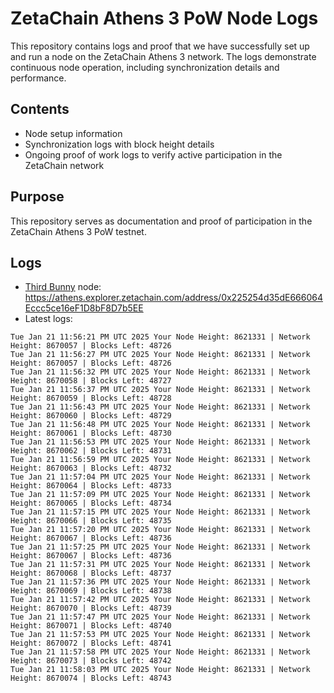 # ZetaChain Athens 3 PoW Node Logs
This repository contains logs and proof that we have successfully set up and run a node on the ZetaChain Athens 3 network. The logs demonstrate continuous node operation, including synchronization details and performance.

## Contents
- Node setup information
- Synchronization logs with block height details
- Ongoing proof of work logs to verify active participation in the ZetaChain network

## Purpose
This repository serves as documentation and proof of participation in the ZetaChain Athens 3 PoW testnet.

## Logs

- [Third Bunny](https://thirdbunny.xyz/) node: https://athens.explorer.zetachain.com/address/0x225254d35dE666064Eccc5ce16eF1D8bF8D7b5EE
- Latest logs:
```
Tue Jan 21 11:56:21 PM UTC 2025 Your Node Height: 8621331 | Network Height: 8670057 | Blocks Left: 48726
Tue Jan 21 11:56:27 PM UTC 2025 Your Node Height: 8621331 | Network Height: 8670057 | Blocks Left: 48726
Tue Jan 21 11:56:32 PM UTC 2025 Your Node Height: 8621331 | Network Height: 8670058 | Blocks Left: 48727
Tue Jan 21 11:56:37 PM UTC 2025 Your Node Height: 8621331 | Network Height: 8670059 | Blocks Left: 48728
Tue Jan 21 11:56:43 PM UTC 2025 Your Node Height: 8621331 | Network Height: 8670060 | Blocks Left: 48729
Tue Jan 21 11:56:48 PM UTC 2025 Your Node Height: 8621331 | Network Height: 8670061 | Blocks Left: 48730
Tue Jan 21 11:56:53 PM UTC 2025 Your Node Height: 8621331 | Network Height: 8670062 | Blocks Left: 48731
Tue Jan 21 11:56:59 PM UTC 2025 Your Node Height: 8621331 | Network Height: 8670063 | Blocks Left: 48732
Tue Jan 21 11:57:04 PM UTC 2025 Your Node Height: 8621331 | Network Height: 8670064 | Blocks Left: 48733
Tue Jan 21 11:57:09 PM UTC 2025 Your Node Height: 8621331 | Network Height: 8670065 | Blocks Left: 48734
Tue Jan 21 11:57:15 PM UTC 2025 Your Node Height: 8621331 | Network Height: 8670066 | Blocks Left: 48735
Tue Jan 21 11:57:20 PM UTC 2025 Your Node Height: 8621331 | Network Height: 8670067 | Blocks Left: 48736
Tue Jan 21 11:57:25 PM UTC 2025 Your Node Height: 8621331 | Network Height: 8670067 | Blocks Left: 48736
Tue Jan 21 11:57:31 PM UTC 2025 Your Node Height: 8621331 | Network Height: 8670068 | Blocks Left: 48737
Tue Jan 21 11:57:36 PM UTC 2025 Your Node Height: 8621331 | Network Height: 8670069 | Blocks Left: 48738
Tue Jan 21 11:57:42 PM UTC 2025 Your Node Height: 8621331 | Network Height: 8670070 | Blocks Left: 48739
Tue Jan 21 11:57:47 PM UTC 2025 Your Node Height: 8621331 | Network Height: 8670071 | Blocks Left: 48740
Tue Jan 21 11:57:53 PM UTC 2025 Your Node Height: 8621331 | Network Height: 8670072 | Blocks Left: 48741
Tue Jan 21 11:57:58 PM UTC 2025 Your Node Height: 8621331 | Network Height: 8670073 | Blocks Left: 48742
Tue Jan 21 11:58:03 PM UTC 2025 Your Node Height: 8621331 | Network Height: 8670074 | Blocks Left: 48743
```
